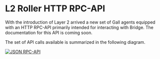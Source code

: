# L2 Roller HTTP RPC-API

With the introduction of Layer 2 arrived a new set of Gall agents equipped with an HTTP RPC-API primarily intended for interacting with Bridge. The documentation for this API is coming soon.

The set of API calls available is summarized in the following diagram.

[![JSON RPC-API](https://media.urbit.org/docs/layer2/l2-json-rpc.svg)](https://media.urbit.org/docs/layer2/l2-json-rpc.svg)

